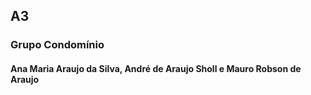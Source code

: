 ## A3 

### Grupo Condomínio

#### Ana Maria Araujo da Silva, André de Araujo Sholl e Mauro Robson de Araujo
